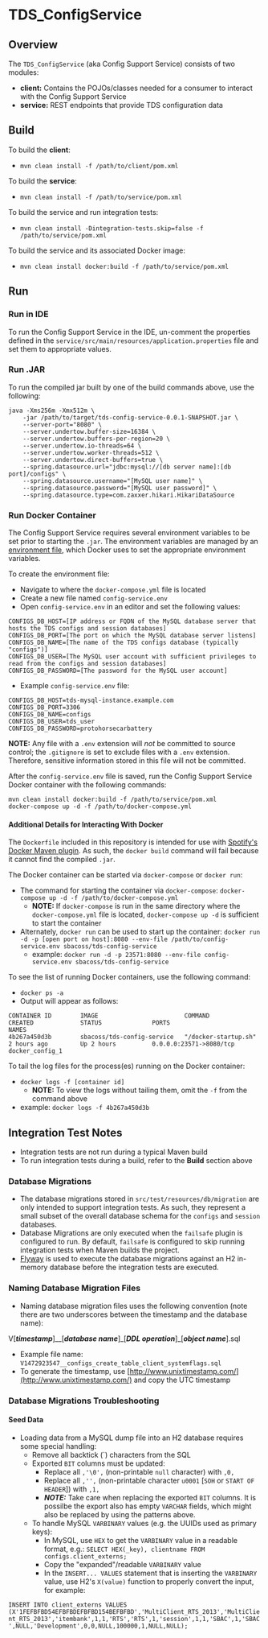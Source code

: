 # TDS_ConfigService
## Overview
The `TDS_ConfigService` (aka Config Support Service) consists of two modules:

* **client:** Contains the POJOs/classes needed for a consumer to interact with the Config Support Service
* **service:** REST endpoints that provide TDS configuration data

## Build
To build the **client**:

* `mvn clean install -f /path/to/client/pom.xml`

To build the **service**:

* `mvn clean install -f /path/to/service/pom.xml`

To build the service and run integration tests:
  
* `mvn clean install -Dintegration-tests.skip=false -f /path/to/service/pom.xml`

To build the service and its associated Docker image:

* `mvn clean install docker:build -f /path/to/service/pom.xml`

## Run
### Run in IDE
To run the Config Support Service in the IDE, un-comment the properties defined in the `service/src/main/resources/application.properties` file and set them to appropriate values.

### Run .JAR
To run the compiled jar built by one of the build commands above, use the following:

```
java -Xms256m -Xmx512m \
    -jar /path/to/target/tds-config-service-0.0.1-SNAPSHOT.jar \
    --server-port="8080" \
    --server.undertow.buffer-size=16384 \
    --server.undertow.buffers-per-region=20 \
    --server.undertow.io-threads=64 \
    --server.undertow.worker-threads=512 \
    --server.undertow.direct-buffers=true \
    --spring.datasource.url="jdbc:mysql://[db server name]:[db port]/configs" \
    --spring.datasource.username="[MySQL user name]" \
    --spring.datasource.password="[MySQL user password]" \
    --spring.datasource.type=com.zaxxer.hikari.HikariDataSource
```

### Run Docker Container
The Config Support Service requires several environment variables to be set prior to starting the `.jar`.  The environment variables are managed by an [environment file](https://docs.docker.com/engine/reference/commandline/run/#/set-environment-variables-e-env-env-file), which Docker uses to set the appropriate environment variables.

To create the environment file:

* Navigate to where the `docker-compose.yml` file is located
* Create a new file named `config-service.env`
* Open `config-service.env` in an editor and set the following values:

```
CONFIGS_DB_HOST=[IP address or FQDN of the MySQL database server that hosts the TDS configs and session databases]
CONFIGS_DB_PORT=[The port on which the MySQL database server listens]
CONFIGS_DB_NAME=[The name of the TDS configs database (typically "configs")]
CONFIGS_DB_USER=[The MySQL user account with sufficient privileges to read from the configs and session databases]
CONFIGS_DB_PASSWORD=[The password for the MySQL user account]
```

* Example `config-service.env` file:

```
CONFIGS_DB_HOST=tds-mysql-instance.example.com
CONFIGS_DB_PORT=3306
CONFIGS_DB_NAME=configs
CONFIGS_DB_USER=tds_user
CONFIGS_DB_PASSWORD=protohorsecarbattery
```
**NOTE:**  Any file with a `.env` extension will _not_ be committed to source control; the `.gitignore` is set to exclude files with a `.env` extension.  Therefore, sensitive information stored in this file will not be committed.

After the `config-service.env` file is saved, run the Config Support Service Docker container with the following commands:
 
```
mvn clean install docker:build -f /path/to/service/pom.xml
docker-compose up -d -f /path/to/docker-compose.yml
```

#### Additional Details for Interacting With Docker
The `Dockerfile` included in this repository is intended for use with [Spotify's Docker Maven plugin](https://github.com/spotify/docker-maven-plugin).  As such, the `docker build` command will fail because it cannot find the compiled `.jar`.

The Docker container can be started via `docker-compose` or `docker run`:

* The command for starting the container via `docker-compose`:  `docker-compose up -d -f /path/to/docker-compose.yml`
  * **NOTE:** If `docker-compose` is run in the same directory where the `docker-compose.yml` file is located, `docker-compose up -d` is sufficient to start the container
* Alternately, `docker run` can be used to start up the container:  `docker run -d -p [open port on host]:8080 --env-file /path/to/config-service.env sbacoss/tds-config-service`
  * example:  `docker run -d -p 23571:8080 --env-file config-service.env sbacoss/tds-config-service`

To see the list of running Docker containers, use the following command:

* `docker ps -a`
* Output will appear as follows:
 
```
CONTAINER ID        IMAGE                        COMMAND                CREATED             STATUS              PORTS                     NAMES
4b267a450d3b        sbacoss/tds-config-service   "/docker-startup.sh"   2 hours ago         Up 2 hours          0.0.0.0:23571->8080/tcp   docker_config_1
```
To tail the log files for the process(es) running on the Docker container:

* `docker logs -f [container id]`
  * **NOTE:**  To view the logs without tailing them, omit the `-f` from the command above
* example:  `docker logs -f 4b267a450d3b`

## Integration Test Notes
* Integration tests are not run during a typical Maven build
* To run integration tests during a build, refer to the **Build** section above

### Database Migrations
* The database migrations stored in `src/test/resources/db/migration` are only intended to support integration tests.  As such, they represent a small subset of the overall database schema for the `configs` and `session` databases.
* Database Migrations are only executed when the `failsafe` plugin is configured to run.  By default, `failsafe` is configured to skip running integration tests when Maven builds the project.
* [Flyway](https://flywaydb.org/) is used to execute the database migrations against an H2 in-memory database before the integration tests are executed. 

### Naming Database Migration Files
* Naming database migration files uses the following convention (note there are two underscores between the timestamp and the database name):

V[***timestamp***]_\_[***database name***]\_[***DDL operation***]\_[***object name***].sql

* Example file name: `V1472923547__configs_create_table_client_systemflags.sql`
* To generate the timestamp, use [http://www.unixtimestamp.com/](http://www.unixtimestamp.com/) and copy the UTC timestamp

### Database Migrations Troubleshooting

#### Seed Data
* Loading data from a MySQL dump file into an H2 database requires some special handling:
  * Remove all backtick (`) characters from the SQL
  * Exported `BIT` columns must be updated:
      * Replace all `,'\0',` (non-printable `null` character) with `,0,`
      * Replace all `,'',` (non-printable character `u0001` [`SOH` or `START OF HEADER`]) with `,1,`  
      * ***NOTE:***  Take care when replacing the exported `BIT` columns.  It is possilbe the export also has empty `VARCHAR` fields, which might also be replaced by using the patterns above.
  * To handle MySQL `VARBINARY` values (e.g. the UUIDs used as primary keys):
      * In MySQL, use `HEX` to get the `VARBINARY` value in a readable format, e.g.: `SELECT HEX(_key), clientname FROM configs.client_externs;`
      * Copy the "expanded"/readable `VARBINARY` value
      * In the `INSERT... VALUES` statement that is inserting the `VARBINARY` value, use H2's `X(value)` function to properly convert the input, for example:

`INSERT INTO client_externs VALUES (X'1FEFBFBD54EFBFBDEFBFBD154BEFBFBD','MultiClient_RTS_2013','MultiClient_RTS_2013','itembank',1,1,'RTS','RTS',1,'session',1,1,'SBAC',1,'SBAC',NULL,'Development',0,0,NULL,100000,1,NULL,NULL);`
